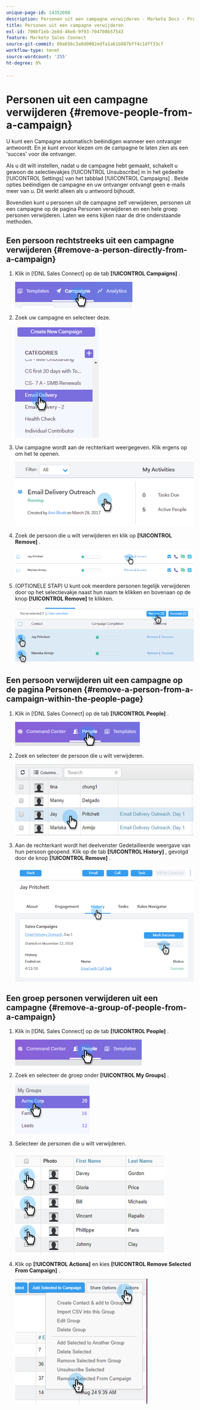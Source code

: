 ```yaml
---
unique-page-id: 14352608
description: Personen uit een campagne verwijderen - Marketo Docs - Productdocumentatie
title: Personen uit een campagne verwijderen
exl-id: 700bf1eb-2e8d-46e6-9f93-704708b57543
feature: Marketo Sales Connect
source-git-commit: 09a656c3a0d0002edfa1a61b987bff4c1dff33cf
workflow-type: tm+mt
source-wordcount: '255'
ht-degree: 0%

---
```


# Personen uit een campagne verwijderen {#remove-people-from-a-campaign}

U kunt een Campagne automatisch beëindigen wanneer een ontvanger antwoordt. En je kunt ervoor kiezen om de campagne te laten zien als een &#39;succes&#39; voor die ontvanger.

Als u dit wilt instellen, nadat u de campagne hebt gemaakt, schakelt u gewoon de selectievakjes [!UICONTROL Unsubscribe] in in het gedeelte [!UICONTROL Settings] van het tabblad [!UICONTROL Campaigns] . Beide opties beëindigen de campagne en uw ontvanger ontvangt geen e-mails meer van u. Dit werkt alleen als u antwoord bijhoudt.

Bovendien kunt u personen uit de campagne zelf verwijderen, personen uit een campagne op de pagina Personen verwijderen en een hele groep personen verwijderen. Laten we eens kijken naar de drie onderstaande methoden.

## Een persoon rechtstreeks uit een campagne verwijderen {#remove-a-person-directly-from-a-campaign}

1. Klik in [!DNL Sales Connect] op de tab **[!UICONTROL Campaigns]** .

   ![](assets/one.png)

1. Zoek uw campagne en selecteer deze.

   ![](assets/two.png)

1. Uw campagne wordt aan de rechterkant weergegeven. Klik ergens op om het te openen.

   ![](assets/three.png)

1. Zoek de persoon die u wilt verwijderen en klik op **[!UICONTROL Remove]** .

   ![](assets/four.png)

1. (OPTIONELE STAP) U kunt ook meerdere personen tegelijk verwijderen door op het selectievakje naast hun naam te klikken en bovenaan op de knop **[!UICONTROL Remove]** te klikken.

   ![](assets/five.png)

## Een persoon verwijderen uit een campagne op de pagina Personen {#remove-a-person-from-a-campaign-within-the-people-page}

1. Klik in [!DNL Sales Connect] op de tab **[!UICONTROL People]** .

   ![](assets/one-a.png)

1. Zoek en selecteer de persoon die u wilt verwijderen.

   ![](assets/two-a.png)

1. Aan de rechterkant wordt het deelvenster Gedetailleerde weergave van hun persoon geopend. Klik op de tab **[!UICONTROL History]** , gevolgd door de knop **[!UICONTROL Remove]** .

   ![](assets/three-a.png)

## Een groep personen verwijderen uit een campagne {#remove-a-group-of-people-from-a-campaign}

1. Klik in [!DNL Sales Connect] op de tab **[!UICONTROL People]** .

   ![](assets/one-b.png)

1. Zoek en selecteer de groep onder **[!UICONTROL My Groups]** .

   ![](assets/two-b.png)

1. Selecteer de personen die u wilt verwijderen.

   ![](assets/three-b.png)

1. Klik op **[!UICONTROL Actions]** en kies **[!UICONTROL Remove Selected From Campaign]** .

   ![](assets/four-b.png)
